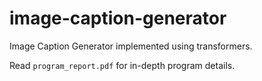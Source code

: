 # image-caption-generator
Image Caption Generator implemented using transformers.

Read `program_report.pdf` for in-depth program details.
